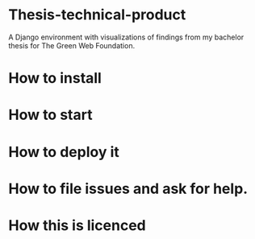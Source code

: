 # Thesis-technical-product


A Django environment with visualizations of findings from my bachelor thesis for The Green Web Foundation.


# How to install

# How to start

# How to deploy it

# How to file issues and ask for help.


# How this is licenced